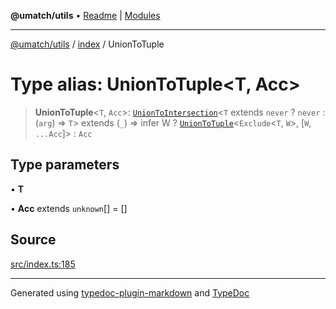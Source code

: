 **@umatch/utils** • [Readme](../../index.md) \| [Modules](../../modules.md)

***

[@umatch/utils](../../modules.md) / [index](../index.md) / UnionToTuple

# Type alias: UnionToTuple\<T, Acc\>

> **UnionToTuple**\<`T`, `Acc`\>: [`UnionToIntersection`](UnionToIntersection.md)\<`T` extends `never` ? `never` : (`arg`) => `T`\> extends (`_`) => infer W ? [`UnionToTuple`](UnionToTuple.md)\<`Exclude`\<`T`, `W`\>, [`W`, `...Acc`]\> : `Acc`

## Type parameters

• **T**

• **Acc** extends `unknown`[] = []

## Source

[src/index.ts:185](https://github.com/umatch-oficial/utils/blob/1813ff9/src/index.ts#L185)

***

Generated using [typedoc-plugin-markdown](https://www.npmjs.com/package/typedoc-plugin-markdown) and [TypeDoc](https://typedoc.org/)
